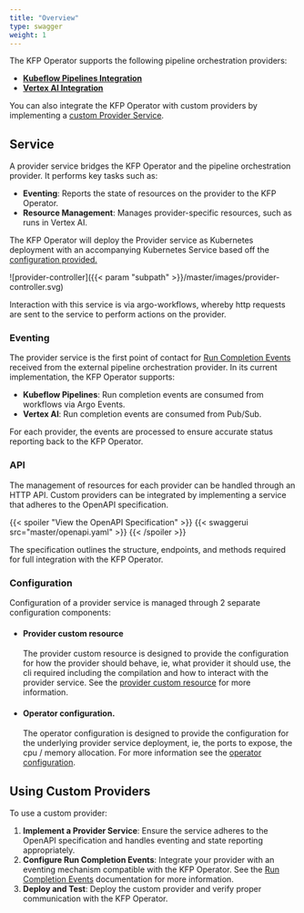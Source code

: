 ```yaml
---
title: "Overview"
type: swagger
weight: 1
---
```


The KFP Operator supports the following pipeline orchestration providers:
- **[Kubeflow Pipelines Integration](../kfp)**
- **[Vertex AI Integration](../vai)**

You can also integrate the KFP Operator with custom providers by implementing a [custom Provider Service](#using-custom-providers).

## Service

A provider service bridges the KFP Operator and the pipeline orchestration provider. It performs key tasks such as:

- **Eventing**: Reports the state of resources on the provider to the KFP Operator.
- **Resource Management**: Manages provider-specific resources, such as runs in Vertex AI.

The KFP Operator will deploy the Provider service as Kubernetes deployment with an accompanying Kubernetes Service based
off the [configuration provided.](#configuration)

![provider-controller]({{< param "subpath" >}}/master/images/provider-controller.svg)

Interaction with this service is via argo-workflows, whereby http requests are sent to the service to perform actions on the provider.

### Eventing

The provider service is the first point of contact for [Run Completion Events](../../run-completion) received from the 
external pipeline orchestration provider. In its current implementation, the KFP Operator supports:

- **Kubeflow Pipelines**: Run completion events are consumed from workflows via Argo Events.
- **Vertex AI**: Run completion events are consumed from Pub/Sub.

For each provider, the events are processed to ensure accurate status reporting back to the KFP Operator.

### API

The management of resources for each provider can be handled through an HTTP API. Custom providers can be integrated by 
implementing a service that adheres to the OpenAPI specification.

{{< spoiler "View the OpenAPI Specification" >}}
{{< swaggerui src="master/openapi.yaml" >}}
{{< /spoiler >}}

The specification outlines the structure, endpoints, and methods required for full integration with the KFP Operator.

### Configuration
Configuration of a provider service is managed through 2 separate configuration components: 

- #### Provider custom resource 

  The provider custom resource is designed to provide the configuration for how the provider should behave, ie, what provider it should use, the cli required including the compilation
  and how to interact with the provider service. See the [provider custom resource](../../resources/provider) for more information.

- #### Operator configuration. 

  The operator configuration is designed to provide the configuration for the underlying provider service deployment, ie, the ports to expose, the cpu / memory allocation.
  For more information see the [operator configuration](../../configuration).

## Using Custom Providers

To use a custom provider:

1. **Implement a Provider Service**: Ensure the service adheres to the OpenAPI specification and handles eventing and state reporting appropriately.
2. **Configure Run Completion Events**: Integrate your provider with an eventing mechanism compatible with the KFP Operator. See the [Run Completion Events](../../run-completion) documentation for more information.
3. **Deploy and Test**: Deploy the custom provider and verify proper communication with the KFP Operator.

